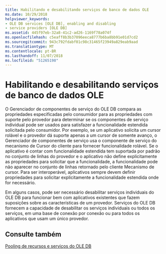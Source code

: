 ```yaml
---
title: Habilitando e desabilitando serviços de banco de dados OLE
ms.date: 10/29/2018
helpviewer_keywords:
- OLE DB services [OLE DB], enabling and disabling
- service providers [OLE DB]
ms.assetid: 445f97eb-32a8-41c2-ad26-1169f78a074f
ms.openlocfilehash: c5eaff8b3b37096eeca8777b6ba8bb91e01d7cd2
ms.sourcegitcommit: 943c792fdabf01c98c31465f23949a829eab9aad
ms.translationtype: MT
ms.contentlocale: pt-BR
ms.lasthandoff: 11/07/2018
ms.locfileid: "51265198"
---
```

# <a name="enabling-and-disabling-ole-db-services"></a>Habilitando e desabilitando serviços de banco de dados OLE

O Gerenciador de componentes de serviço do OLE DB compara as propriedades especificadas pelo consumidor para as propriedades com suporte pelo provedor para determinar se os componentes de serviço individual pode ser usados para satisfazer a funcionalidade estendida solicitada pelo consumidor. Por exemplo, se um aplicativo solicita um cursor rolável e o provedor dá suporte apenas a um cursor de somente avanço, o Gerenciador de componentes de serviço usa o componente de serviço do mecanismo de Cursor do cliente para fornecer funcionalidade rolável. Se o aplicativo é contar com funcionalidade estendida tem suportada por padrão no conjunto de linhas do provedor e o aplicativo não define explicitamente as propriedades para solicitar que a funcionalidade, a funcionalidade pode não aparecer no conjunto de linhas retornado pelo cliente Mecanismo de cursor. Para ser interoperável, aplicativos sempre devem definir propriedades para solicitar explicitamente a funcionalidade estendida onde for necessário.

Em alguns casos, pode ser necessário desabilitar serviços individuais do OLE DB para funcionar bem com aplicativos existentes que fazem suposições sobre as características de um provedor. Serviços do OLE DB fornecem a capacidade de desabilitar os serviços individuais ou todos os serviços, em uma base de conexão por conexão ou para todos os aplicativos que usam um único provedor.

## <a name="see-also"></a>Consulte também

[Pooling de recursos e serviços do OLE DB](../../data/oledb/ole-db-resource-pooling-and-services.md)